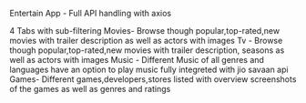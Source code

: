 Entertain App - Full API handling with axios

4 Tabs with sub-filtering
Movies- Browse though popular,top-rated,new movies with trailer description as well as actors with images
Tv - Browse though popular,top-rated,new movies with trailer description, seasons as well as actors with images
Music - Different Music of all genres and languages have an option to play music fully integreted with jio savaan api
Games- Different games,developers,stores listed with overview screenshots of the games as well as genres and ratings

